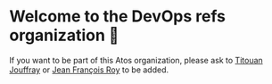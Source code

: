 # Welcome to the DevOps refs organization 🙌 <!-- omit in toc -->

If you want to be part of this Atos organization, please ask to [Titouan Jouffray](https://github.com/titouanj) or [Jean François Roy](https://github.com/gfroid79) to be added.
